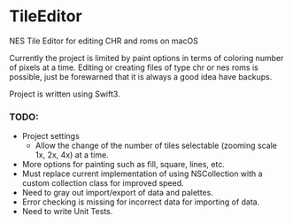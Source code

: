 # TileEditor
NES Tile Editor for editing CHR and roms on macOS

Currently the project is limited by paint options in terms of coloring number of pixels at a time. Editing or creating files of type chr or nes roms is possible, just be forewarned that it is always a good idea have backups.

Project is written using Swift3. 

### TODO:
* Project settings
    * Allow the change of the number of tiles selectable (zooming scale 1x, 2x, 4x) at a time.
* More options for painting such as fill, square, lines, etc.
* Must replace current implementation of using NSCollection with a custom collection class for improved speed.
* Need to gray out import/export of data and palettes.
* Error checking is missing for incorrect data for importing of data.
* Need to write Unit Tests.
